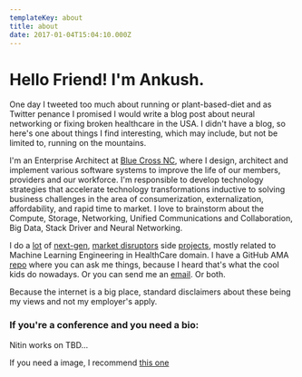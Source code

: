 ```yaml
---
templateKey: about
title: about
date: 2017-01-04T15:04:10.000Z
---
```

# Hello Friend! I'm Ankush.

One day I tweeted too much about running or plant-based-diet and as Twitter penance I promised I would write a blog post about neural networking or fixing broken healthcare in the USA. I didn't have a blog, so here's one about things I find interesting, which may include, but not be limited to, running on the mountains.

I'm an Enterprise Architect at [Blue Cross NC](https://www.bluecrossnc.com/), where I design, architect and implement various software systems to improve the life of our members, providers and our workforce. I'm responsible to develop technology strategies that accelerate technology transformations inductive to solving business challenges in the area of consumerization, externalization, affordability, and rapid time to market. I love to brainstorm about the Compute, Storage, Networking, Unified Communications and Collaboration, Big Data, Stack Driver and Neural Networking.

I do a [lot](https://trusting-williams-2a9d92.netlify.com/) of [next-gen](https://trusting-williams-2a9d92.netlify.com/), [market disruptors](https://trusting-williams-2a9d92.netlify.com/) side [projects](https://github.com/nitinkadam33/), mostly related to Machine Learning Engineering in HealthCare domain. I have a GitHub AMA [repo](https://github.com/nitinkadam33/ama) where you can ask me things, because I heard that's what the cool kids do nowadays. Or you can send me an [email](nitinkadam33@gmail.com). Or both.

Because the internet is a big place, standard disclaimers about these being my views and not my employer's apply.

### If you're a conference and you need a bio:

Nitin works on TBD...

If you need a image, I recommend [this one](TBD)

